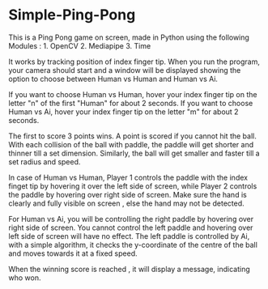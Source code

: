 # Simple-Ping-Pong

This is a Ping Pong game on screen, made in Python using the following Modules :
                1. OpenCV
                2. Mediapipe
                3. Time

It works by tracking position of index finger tip.
When you run the program, your camera should start and a window will be displayed showing the option to choose between Human vs Human and Human vs Ai.

If you want to choose Human vs Human, hover your index finger tip on the letter "n" of the first "Human" for about 2 seconds.
If you want to choose Human vs Ai, hover your index finger tip on the letter "m" for about 2 seconds.

The first to score 3 points wins. A point is scored if you cannot hit the ball.
With each collision of the ball with paddle, the paddle will get shorter and thinner till a set dimension. Similarly, the ball will get smaller and faster till a set radius and speed.

In case of Human vs Human, Player 1 controls the paddle with the index finget tip by hovering it over the left side of screen, while Player 2 controls the paddle by hovering over right side of screen. Make sure the hand is clearly and fully visible on screen , else the hand may not be detected. 

For Human vs Ai, you will be controlling the right paddle by hovering over right side of screen. You cannot control the left paddle and hovering over left side of screen will have no effect.
The left paddle is  controlled by Ai, with a simple algorithm, it checks the y-coordinate of the centre of the ball and moves towards it at a fixed speed.

When the winning score is reached , it will display a message, indicating who won.
